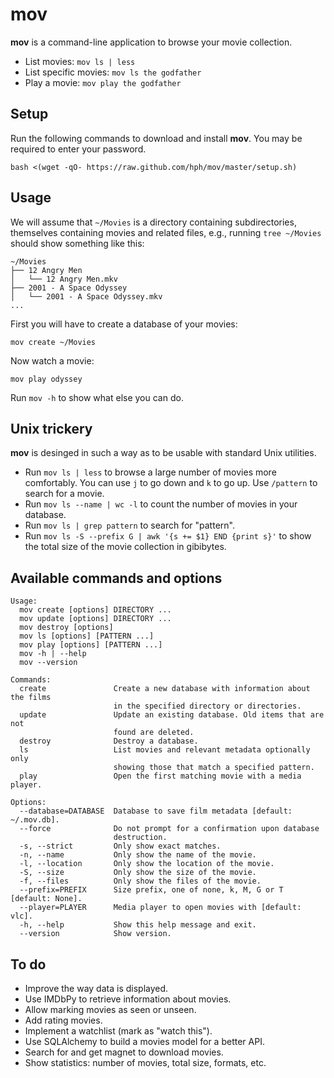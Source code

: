 mov
===

**mov** is a command-line application to browse your movie collection.

* List movies: `mov ls | less`
* List specific movies: `mov ls the godfather`
* Play a movie: `mov play the godfather`

## Setup

Run the following commands to download and install **mov**. You may be required
to enter your password.

    bash <(wget -qO- https://raw.github.com/hph/mov/master/setup.sh)

## Usage

We will assume that `~/Movies` is a directory containing subdirectories,
themselves containing movies and related files, e.g., running `tree ~/Movies`
should show something like this:
    
    ~/Movies
    ├── 12 Angry Men
    │   └── 12 Angry Men.mkv
    ├── 2001 - A Space Odyssey
    │   └── 2001 - A Space Odyssey.mkv
    ...

First you will have to create a database of your movies:

    mov create ~/Movies

Now watch a movie:

    mov play odyssey

Run `mov -h` to show what else you can do.

## Unix trickery

**mov** is desinged in such a way as to be usable with standard Unix utilities.

* Run `mov ls | less` to browse a large number of movies more comfortably. You
  can use `j` to go down and `k` to go up. Use `/pattern` to search for a
  movie.
* Run `mov ls --name | wc -l` to count the number of movies in your database.
* Run `mov ls | grep pattern` to search for "pattern".
* Run `mov ls -S --prefix G | awk '{s += $1} END {print s}'` to show the
  total size of the movie collection in gibibytes.

## Available commands and options

    Usage:
      mov create [options] DIRECTORY ...
      mov update [options] DIRECTORY ...
      mov destroy [options]
      mov ls [options] [PATTERN ...]
      mov play [options] [PATTERN ...]
      mov -h | --help
      mov --version

    Commands:
      create               Create a new database with information about the films
                           in the specified directory or directories.
      update               Update an existing database. Old items that are not
                           found are deleted.
      destroy              Destroy a database.
      ls                   List movies and relevant metadata optionally only
                           showing those that match a specified pattern.
      play                 Open the first matching movie with a media player.

    Options:
      --database=DATABASE  Database to save film metadata [default: ~/.mov.db].
      --force              Do not prompt for a confirmation upon database
                           destruction.
      -s, --strict         Only show exact matches.
      -n, --name           Only show the name of the movie.
      -l, --location       Only show the location of the movie.
      -S, --size           Only show the size of the movie.
      -f, --files          Only show the files of the movie.
      --prefix=PREFIX      Size prefix, one of none, k, M, G or T [default: None].
      --player=PLAYER      Media player to open movies with [default: vlc].
      -h, --help           Show this help message and exit.
      --version            Show version.

## To do

* Improve the way data is displayed.
* Use IMDbPy to retrieve information about movies.
* Allow marking movies as seen or unseen.
* Add rating movies.
* Implement a watchlist (mark as "watch this").
* Use SQLAlchemy to build a movies model for a better API.
* Search for and get magnet to download movies.
* Show statistics: number of movies, total size, formats, etc.
